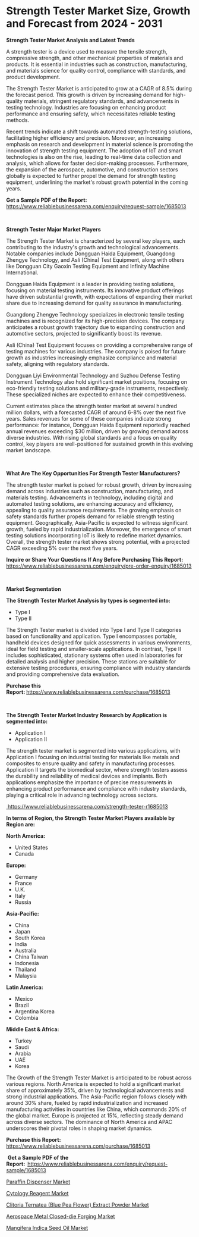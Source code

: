 <p><h1>Strength Tester Market Size, Growth and Forecast from 2024 - 2031</h1></p><p><strong>Strength Tester Market Analysis and Latest Trends</strong></p>
<p><p>A strength tester is a device used to measure the tensile strength, compressive strength, and other mechanical properties of materials and products. It is essential in industries such as construction, manufacturing, and materials science for quality control, compliance with standards, and product development.</p><p>The Strength Tester Market is anticipated to grow at a CAGR of 8.5% during the forecast period. This growth is driven by increasing demand for high-quality materials, stringent regulatory standards, and advancements in testing technology. Industries are focusing on enhancing product performance and ensuring safety, which necessitates reliable testing methods.</p><p>Recent trends indicate a shift towards automated strength-testing solutions, facilitating higher efficiency and precision. Moreover, an increasing emphasis on research and development in material science is promoting the innovation of strength testing equipment. The adoption of IoT and smart technologies is also on the rise, leading to real-time data collection and analysis, which allows for faster decision-making processes. Furthermore, the expansion of the aerospace, automotive, and construction sectors globally is expected to further propel the demand for strength testing equipment, underlining the market's robust growth potential in the coming years.</p></p>
<p><strong>Get a Sample PDF of the Report:&nbsp;</strong> <a href="https://www.reliablebusinessarena.com/enquiry/request-sample/1685013?utm_campaign=1610&utm_medium=2&utm_source=Github&utm_content=ia&utm_term=16102024&utm_id=strength-tester">https://www.reliablebusinessarena.com/enquiry/request-sample/1685013</a></p>
<p>&nbsp;</p>
<p><strong>Strength Tester Major Market Players</strong></p>
<p><p>The Strength Tester Market is characterized by several key players, each contributing to the industry's growth and technological advancements. Notable companies include Dongguan Haida Equipment, Guangdong Zhengye Technology, and Asli (China) Test Equipment, along with others like Dongguan City Gaoxin Testing Equipment and Infinity Machine International.</p><p>Dongguan Haida Equipment is a leader in providing testing solutions, focusing on material testing instruments. Its innovative product offerings have driven substantial growth, with expectations of expanding their market share due to increasing demand for quality assurance in manufacturing.</p><p>Guangdong Zhengye Technology specializes in electronic tensile testing machines and is recognized for its high-precision devices. The company anticipates a robust growth trajectory due to expanding construction and automotive sectors, projected to significantly boost its revenue.</p><p>Asli (China) Test Equipment focuses on providing a comprehensive range of testing machines for various industries. The company is poised for future growth as industries increasingly emphasize compliance and material safety, aligning with regulatory standards.</p><p>Dongguan Liyi Environmental Technology and Suzhou Defense Testing Instrument Technology also hold significant market positions, focusing on eco-friendly testing solutions and military-grade instruments, respectively. These specialized niches are expected to enhance their competitiveness.</p><p>Current estimates place the strength tester market at several hundred million dollars, with a forecasted CAGR of around 6-8% over the next five years. Sales revenues for some of these companies indicate strong performance: for instance, Dongguan Haida Equipment reportedly reached annual revenues exceeding $30 million, driven by growing demand across diverse industries. With rising global standards and a focus on quality control, key players are well-positioned for sustained growth in this evolving market landscape.</p></p>
<p>&nbsp;</p>
<p><strong>What Are The Key Opportunities For Strength Tester Manufacturers?</strong></p>
<p><p>The strength tester market is poised for robust growth, driven by increasing demand across industries such as construction, manufacturing, and materials testing. Advancements in technology, including digital and automated testing solutions, are enhancing accuracy and efficiency, appealing to quality assurance requirements. The growing emphasis on safety standards further propels demand for reliable strength testing equipment. Geographically, Asia-Pacific is expected to witness significant growth, fueled by rapid industrialization. Moreover, the emergence of smart testing solutions incorporating IoT is likely to redefine market dynamics. Overall, the strength tester market shows strong potential, with a projected CAGR exceeding 5% over the next five years.</p></p>
<p><strong>Inquire or Share Your Questions If Any Before Purchasing This Report:</strong> <a href="https://www.reliablebusinessarena.com/enquiry/pre-order-enquiry/1685013?utm_campaign=1610&utm_medium=2&utm_source=Github&utm_content=ia&utm_term=16102024&utm_id=strength-tester">https://www.reliablebusinessarena.com/enquiry/pre-order-enquiry/1685013</a></p>
<p>&nbsp;</p>
<p><strong>Market Segmentation</strong></p>
<p><strong>The Strength Tester Market Analysis by types is segmented into:</strong></p>
<p><ul><li>Type I</li><li>Type II</li></ul></p>
<p><p>The Strength Tester market is divided into Type I and Type II categories based on functionality and application. Type I encompasses portable, handheld devices designed for quick assessments in various environments, ideal for field testing and smaller-scale applications. In contrast, Type II includes sophisticated, stationary systems often used in laboratories for detailed analysis and higher precision. These stations are suitable for extensive testing procedures, ensuring compliance with industry standards and providing comprehensive data evaluation.</p></p>
<p><strong>Purchase this Report:&nbsp;</strong><a href="https://www.reliablebusinessarena.com/purchase/1685013?utm_campaign=1610&utm_medium=2&utm_source=Github&utm_content=ia&utm_term=16102024&utm_id=strength-tester">https://www.reliablebusinessarena.com/purchase/1685013</a></p>
<p>&nbsp;</p>
<p><strong>The Strength Tester Market Industry Research by Application is segmented into:</strong></p>
<p><ul><li>Application I</li><li>Application II</li></ul></p>
<p><p>The strength tester market is segmented into various applications, with Application I focusing on industrial testing for materials like metals and composites to ensure quality and safety in manufacturing processes. Application II targets the biomedical sector, where strength testers assess the durability and reliability of medical devices and implants. Both applications emphasize the importance of precise measurements in enhancing product performance and compliance with industry standards, playing a critical role in advancing technology across sectors.</p></p>
<p><a href="https://www.reliablebusinessarena.com/strength-tester-r1685013?utm_campaign=1610&utm_medium=2&utm_source=Github&utm_content=ia&utm_term=16102024&utm_id=strength-tester">&nbsp;https://www.reliablebusinessarena.com/strength-tester-r1685013</a></p>
<p><strong>In terms of Region, the Strength Tester Market Players available by Region are:</strong></p>
<p>
    <p> <strong> North America: </strong>
        <ul>
            <li>United States</li>
            <li>Canada</li>
        </ul>
        </p> 
    <p> <strong> Europe: </strong>
        <ul>
            <li>Germany</li>
            <li>France</li>
            <li>U.K.</li>
            <li>Italy</li>
            <li>Russia</li>
        </ul>
        </p> 
    <p> <strong> Asia-Pacific: </strong>
        <ul>
            <li>China</li>
            <li>Japan</li>
            <li>South Korea</li>
            <li>India</li>
            <li>Australia</li>
            <li>China Taiwan</li>
            <li>Indonesia</li>
            <li>Thailand</li>
            <li>Malaysia</li>
        </ul>
        </p> 
    <p> <strong> Latin America: </strong>
        <ul>
            <li>Mexico</li>
            <li>Brazil</li>
            <li>Argentina Korea</li>
            <li>Colombia</li>
        </ul>
        </p> 
    <p> <strong> Middle East & Africa: </strong>
        <ul>
            <li>Turkey</li>
            <li>Saudi</li>
            <li>Arabia</li>
            <li>UAE</li>
            <li>Korea</li>
        </ul>
    </p>
    </p>
<p><p>The Growth of the Strength Tester Market is anticipated to be robust across various regions. North America is expected to hold a significant market share of approximately 35%, driven by technological advancements and strong industrial applications. The Asia-Pacific region follows closely with around 30% share, fueled by rapid industrialization and increased manufacturing activities in countries like China, which commands 20% of the global market. Europe is projected at 15%, reflecting steady demand across diverse sectors. The dominance of North America and APAC underscores their pivotal roles in shaping market dynamics.</p></p>
<p><strong>Purchase this Report: </strong><a href="https://www.reliablebusinessarena.com/purchase/1685013?utm_campaign=1610&utm_medium=2&utm_source=Github&utm_content=ia&utm_term=16102024&utm_id=strength-tester">https://www.reliablebusinessarena.com/purchase/1685013</a></p>
<p>&nbsp;<strong>Get a Sample PDF of the Report:&nbsp;&nbsp;</strong><a href="https://www.reliablebusinessarena.com/enquiry/request-sample/1685013?utm_campaign=1610&utm_medium=2&utm_source=Github&utm_content=ia&utm_term=16102024&utm_id=strength-tester">https://www.reliablebusinessarena.com/enquiry/request-sample/1685013</a></p>
<p><strong></strong></p>
<p><p><a href="https://www.linkedin.com/pulse/paraffin-dispenser-market-analysis-report-global-insights-region-4qwmf?utm_campaign=1610&utm_medium=2&utm_source=Github&utm_content=ia&utm_term=16102024&utm_id=strength-tester">Paraffin Dispenser Market</a></p><p><a href="https://www.linkedin.com/pulse/strategic-roadmap-success-global-cytology-reagent-market-analysis-kr69f?utm_campaign=1610&utm_medium=2&utm_source=Github&utm_content=ia&utm_term=16102024&utm_id=strength-tester">Cytology Reagent Market</a></p><p><a href="https://www.linkedin.com/pulse/clitoria-ternatea-blue-pea-flower-extract-powder-industry-forecast-6rl6f?utm_campaign=1610&utm_medium=2&utm_source=Github&utm_content=ia&utm_term=16102024&utm_id=strength-tester">Clitoria Ternatea (Blue Pea Flower) Extract Powder Market</a></p><p><a href="https://github.com/DixieGrimes/Market-Research-Report-List-1/blob/main/aerospace-metal-closed-die-forging-market.md?utm_campaign=1610&utm_medium=2&utm_source=Github&utm_content=ia&utm_term=16102024&utm_id=strength-tester">Aerospace Metal Closed-die Forging Market</a></p><p><a href="https://www.linkedin.com/pulse/global-mangifera-indica-seed-oil-industry-research-report-competitive-rwzje?utm_campaign=1610&utm_medium=2&utm_source=Github&utm_content=ia&utm_term=16102024&utm_id=strength-tester">Mangifera Indica Seed Oil Market</a></p></p>